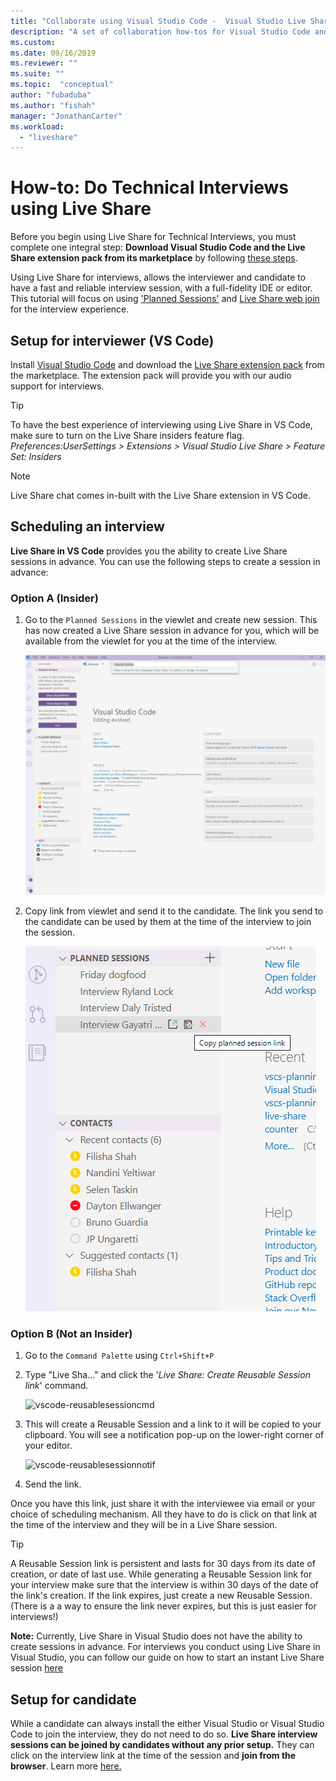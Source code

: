 ```yaml
---
title: "Collaborate using Visual Studio Code -  Visual Studio Live Share | Microsoft Docs"
description: "A set of collaboration how-tos for Visual Studio Code and Live Share."
ms.custom:
ms.date: 09/16/2019
ms.reviewer: ""
ms.suite: ""
ms.topic:  "conceptual"
author: "fubaduba"
ms.author: "fishah"
manager: "JonathanCarter"
ms.workload: 
  - "liveshare"
---
```


# How-to: Do Technical Interviews using Live Share

Before you begin using Live Share for Technical Interviews, you must complete one integral step: **Download Visual Studio Code and the Live Share extension pack from its marketplace** by following [these steps](../use/vscode.md).

Using Live Share for interviews, allows the interviewer and candidate to have a fast and reliable interview session, with a full-fidelity IDE or editor. 
This tutorial will focus on using ['Planned Sessions'](../reference/insiders.md) and [Live Share web join](../quickstart/browser-join.md) for the interview experience. 

## Setup for interviewer (VS Code)

Install [Visual Studio Code](../use/vscode.md) and download the [Live Share extension pack](https://marketplace.visualstudio.com/items?itemName=MS-vsliveshare.vsliveshare-pack) from the marketplace. The extension pack will provide you with our audio support for interviews.

>[!TIP]
>To have the best experience of interviewing using Live Share in VS Code, make sure to turn on the Live Share insiders feature flag. *Preferences:UserSettings > Extensions > Visual Studio Live Share > Feature Set: Insiders*

>[!NOTE]
> Live Share chat comes in-built with the Live Share extension in VS Code.

## Scheduling an interview

**Live Share in VS Code** provides you the ability to create Live Share sessions in advance. You can use the following steps to create a session in advance:

### Option A (Insider)

1. Go to the `Planned Sessions` in the viewlet and create new session. This has now created a Live Share session in advance for you, which will be available from the viewlet for you at the time of the interview.

   ![planned-session-createlink](../media/planned-session-creation-vscode.PNG)

2. Copy link from viewlet and send it to the candidate. The link you send to the candidate can be used by them at the time of the interview to join the session.

   ![planned-session-copylink](../media/planned-session-copylink-vscode.PNG)

### Option B (Not an Insider)

1. Go to the `Command Palette` using `Ctrl+Shift+P`

2. Type "Live Sha..." and click the '_Live Share: Create Reusable Session link_' command.

   ![vscode-reusablesessioncmd](../media/vscode-cmdpalette-createreusablelink.png)

3. This will create a Reusable Session and a link to it will be copied to your clipboard. You will see a notification pop-up on the lower-right corner of your editor.

   ![vscode-reusablesessionnotif](../media/vscode-notification-resuablesession.png)

4. Send the link.

Once you have this link, just share it with the interviewee via email or your choice of scheduling mechanism. All they have to do is click on that link at the time of the interview and they will be in a Live Share session.

> [!TIP]
>A Reusable Session link is persistent and lasts for 30 days from its date of creation, or date of last use. While generating a Reusable Session link for your interview make sure that the interview is within 30 days of the date of the link's creation. If the link expires, just create a new Reusable Session. (There is a a way to ensure the link never expires, but this is just easier for interviews!)

**Note:** Currently, Live Share in Visual Studio does not have the ability to create sessions in advance. For interviews you conduct using Live Share in Visual Studio, you can follow our guide on how to start an instant Live Share session [here](../quickstart/share.md)

## Setup for candidate

While a candidate can always install the either Visual Studio or Visual Studio Code to join the interview, they do not need to do so. **Live Share interview sessions can be joined by candidates without any prior setup.** They can click on the interview link at the time of the session and **join from the browser**. Learn more [here.](../quickstart/browser-join.md)


<!--
### **What to do as an Interviewer?**

As an interviewer you will act as the host of the Live Share session. If you are not familiar with Live Share, we suggest you refer to the [share a project](../use/vscode.md) section of our how-to guide
### **What to do as the Interviewee?**

If you are expecting to do a Technical Interview using Live Share, you are in luck! We want to make sure you are familiar with the basic Live Share features so you feel comfortable during your interview.

1. Before the interview, take some time and look over the [How-to guide](../use/vscode.md) so you understand how Live Share works.

1. You may want to install Visual Studio Code beforehand so that you are not waiting for the installation to complete once you start your interview

1. If you don't have the time, no worries. All you need to have a full interview is the link to a Live Share session your interviewer sends you while scheduling the interview. Just clicking on the link will automatically take you through all the steps needed.

1. At the time of the interview, just click on the link and follow the steps it takes you through. If you are early or your interviewer is late to the interview, don't worry! You will just be in the 'lobby' waiting for your interviewer to join. No other steps are required, and once your interviewer joins the session will automatically start.

>[!NOTE]
>If you find that the session has disconnected before or after the interviewer joined, don't worry. Just exit out of that session if (it isn't already closed) and re-click on the same link!

You are now all set to go with using Live Share for your interview! 
-->
